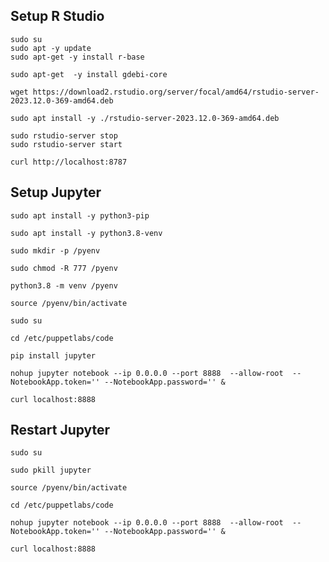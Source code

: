 ## Setup R Studio
```
sudo su
sudo apt -y update
sudo apt-get -y install r-base
```

```
sudo apt-get  -y install gdebi-core
```

```
wget https://download2.rstudio.org/server/focal/amd64/rstudio-server-2023.12.0-369-amd64.deb
```

```
sudo apt install -y ./rstudio-server-2023.12.0-369-amd64.deb
```


```
sudo rstudio-server stop
sudo rstudio-server start
``````

```
curl http://localhost:8787
```

## Setup Jupyter 
```
sudo apt install -y python3-pip
```

```
sudo apt install -y python3.8-venv
```

```
sudo mkdir -p /pyenv
```

```
sudo chmod -R 777 /pyenv
```

```
python3.8 -m venv /pyenv
```

```
source /pyenv/bin/activate
```

```
sudo su
```

```
cd /etc/puppetlabs/code
```

```
pip install jupyter
```

```
nohup jupyter notebook --ip 0.0.0.0 --port 8888  --allow-root  --NotebookApp.token='' --NotebookApp.password='' &
```

```
curl localhost:8888
```


## Restart Jupyter
```
sudo su
```

```
sudo pkill jupyter
```

```
source /pyenv/bin/activate
```

```
cd /etc/puppetlabs/code
```

```
nohup jupyter notebook --ip 0.0.0.0 --port 8888  --allow-root  --NotebookApp.token='' --NotebookApp.password='' &
```

```
curl localhost:8888
```


